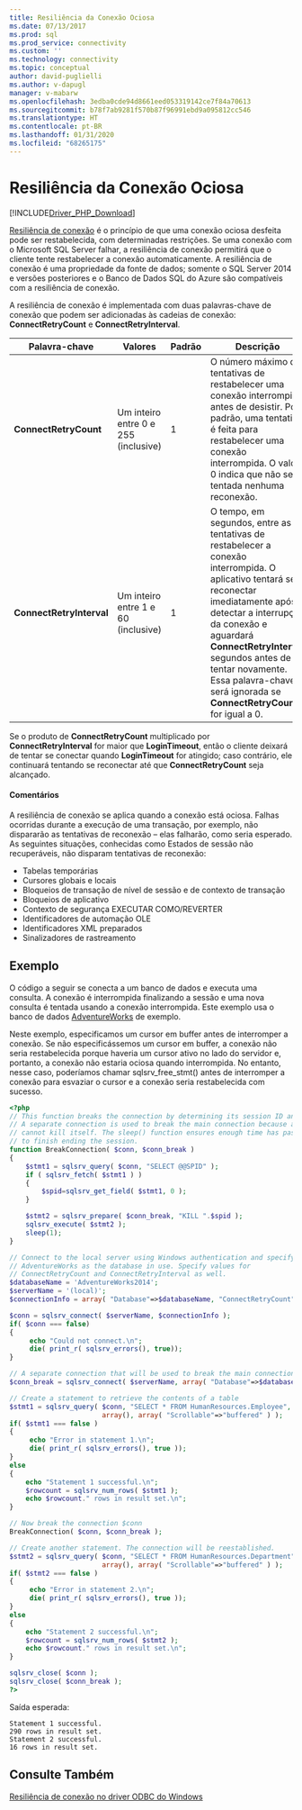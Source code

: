 ```yaml
---
title: Resiliência da Conexão Ociosa
ms.date: 07/13/2017
ms.prod: sql
ms.prod_service: connectivity
ms.custom: ''
ms.technology: connectivity
ms.topic: conceptual
author: david-puglielli
ms.author: v-dapugl
manager: v-mabarw
ms.openlocfilehash: 3edba0cde94d8661eed053319142ce7f84a70613
ms.sourcegitcommit: b78f7ab9281f570b87f96991ebd9a095812cc546
ms.translationtype: HT
ms.contentlocale: pt-BR
ms.lasthandoff: 01/31/2020
ms.locfileid: "68265175"
---
```

# <a name="idle-connection-resiliency"></a>Resiliência da Conexão Ociosa
[!INCLUDE[Driver_PHP_Download](../../includes/driver_php_download.md)]

[Resiliência de conexão](../odbc/windows/connection-resiliency-in-the-windows-odbc-driver.md) é o princípio de que uma conexão ociosa desfeita pode ser restabelecida, com determinadas restrições. Se uma conexão com o Microsoft SQL Server falhar, a resiliência de conexão permitirá que o cliente tente restabelecer a conexão automaticamente. A resiliência de conexão é uma propriedade da fonte de dados; somente o SQL Server 2014 e versões posteriores e o Banco de Dados SQL do Azure são compatíveis com a resiliência de conexão.

A resiliência de conexão é implementada com duas palavras-chave de conexão que podem ser adicionadas às cadeias de conexão: **ConnectRetryCount** e **ConnectRetryInterval**.

|Palavra-chave|Valores|Padrão|Descrição|
|-|-|-|-|
|**ConnectRetryCount**| Um inteiro entre 0 e 255 (inclusive)|1|O número máximo de tentativas de restabelecer uma conexão interrompida antes de desistir. Por padrão, uma tentativa é feita para restabelecer uma conexão interrompida. O valor 0 indica que não será tentada nenhuma reconexão.|
|**ConnectRetryInterval**| Um inteiro entre 1 e 60 (inclusive)|1| O tempo, em segundos, entre as tentativas de restabelecer a conexão interrompida. O aplicativo tentará se reconectar imediatamente após detectar a interrupção da conexão e aguardará **ConnectRetryInterval** segundos antes de tentar novamente. Essa palavra-chave será ignorada se **ConnectRetryCount** for igual a 0.

Se o produto de **ConnectRetryCount** multiplicado por **ConnectRetryInterval** for maior que **LoginTimeout**, então o cliente deixará de tentar se conectar quando **LoginTimeout** for atingido; caso contrário, ele continuará tentando se reconectar até que **ConnectRetryCount** seja alcançado.

#### <a name="remarks"></a>Comentários

A resiliência de conexão se aplica quando a conexão está ociosa. Falhas ocorridas durante a execução de uma transação, por exemplo, não dispararão as tentativas de reconexão – elas falharão, como seria esperado. As seguintes situações, conhecidas como Estados de sessão não recuperáveis, não disparam tentativas de reconexão:

* Tabelas temporárias
* Cursores globais e locais
* Bloqueios de transação de nível de sessão e de contexto de transação
* Bloqueios de aplicativo
* Contexto de segurança EXECUTAR COMO/REVERTER
* Identificadores de automação OLE
* Identificadores XML preparados
* Sinalizadores de rastreamento

## <a name="example"></a>Exemplo

O código a seguir se conecta a um banco de dados e executa uma consulta. A conexão é interrompida finalizando a sessão e uma nova consulta é tentada usando a conexão interrompida. Este exemplo usa o banco de dados [AdventureWorks](https://msdn.microsoft.com/library/ms124501%28v=sql.100%29.aspx) de exemplo.

Neste exemplo, especificamos um cursor em buffer antes de interromper a conexão. Se não especificássemos um cursor em buffer, a conexão não seria restabelecida porque haveria um cursor ativo no lado do servidor e, portanto, a conexão não estaria ociosa quando interrompida. No entanto, nesse caso, poderíamos chamar sqlsrv_free_stmt() antes de interromper a conexão para esvaziar o cursor e a conexão seria restabelecida com sucesso.

```php
<?php
// This function breaks the connection by determining its session ID and killing it.
// A separate connection is used to break the main connection because a session
// cannot kill itself. The sleep() function ensures enough time has passed for KILL
// to finish ending the session.
function BreakConnection( $conn, $conn_break )
{
    $stmt1 = sqlsrv_query( $conn, "SELECT @@SPID" );
    if ( sqlsrv_fetch( $stmt1 ) )
    {
        $spid=sqlsrv_get_field( $stmt1, 0 );
    }

    $stmt2 = sqlsrv_prepare( $conn_break, "KILL ".$spid );
    sqlsrv_execute( $stmt2 );
    sleep(1);
}

// Connect to the local server using Windows authentication and specify
// AdventureWorks as the database in use. Specify values for
// ConnectRetryCount and ConnectRetryInterval as well.
$databaseName = 'AdventureWorks2014';
$serverName = '(local)';
$connectionInfo = array( "Database"=>$databaseName, "ConnectRetryCount"=>10, "ConnectRetryInterval"=>10 );

$conn = sqlsrv_connect( $serverName, $connectionInfo );
if( $conn === false)  
{  
     echo "Could not connect.\n";  
     die( print_r( sqlsrv_errors(), true));  
}

// A separate connection that will be used to break the main connection $conn
$conn_break = sqlsrv_connect( $serverName, array( "Database"=>$databaseName) );

// Create a statement to retrieve the contents of a table
$stmt1 = sqlsrv_query( $conn, "SELECT * FROM HumanResources.Employee",
                       array(), array( "Scrollable"=>"buffered" ) );
if( $stmt1 === false )
{
     echo "Error in statement 1.\n";
     die( print_r( sqlsrv_errors(), true ));
}
else
{
    echo "Statement 1 successful.\n";
    $rowcount = sqlsrv_num_rows( $stmt1 );
    echo $rowcount." rows in result set.\n";
}

// Now break the connection $conn
BreakConnection( $conn, $conn_break );

// Create another statement. The connection will be reestablished.
$stmt2 = sqlsrv_query( $conn, "SELECT * FROM HumanResources.Department",
                       array(), array( "Scrollable"=>"buffered" ) );
if( $stmt2 === false )
{
     echo "Error in statement 2.\n";
     die( print_r( sqlsrv_errors(), true ));
}
else
{
    echo "Statement 2 successful.\n";
    $rowcount = sqlsrv_num_rows( $stmt2 );
    echo $rowcount." rows in result set.\n";
}

sqlsrv_close( $conn );
sqlsrv_close( $conn_break );
?>
```
Saída esperada:
```
Statement 1 successful.
290 rows in result set.
Statement 2 successful.
16 rows in result set.
```

## <a name="see-also"></a>Consulte Também
[Resiliência de conexão no driver ODBC do Windows](../odbc/windows/connection-resiliency-in-the-windows-odbc-driver.md)

